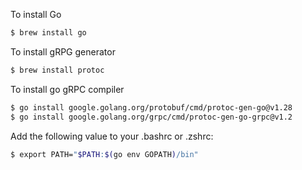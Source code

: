 To install Go

```bash
$ brew install go
```


To install gRPG generator

```bash
$ brew install protoc
```

To install go gRPC compiler

```bash
$ go install google.golang.org/protobuf/cmd/protoc-gen-go@v1.28
$ go install google.golang.org/grpc/cmd/protoc-gen-go-grpc@v1.2
```

Add the following value to your .bashrc or .zshrc:

```bash
$ export PATH="$PATH:$(go env GOPATH)/bin"
```